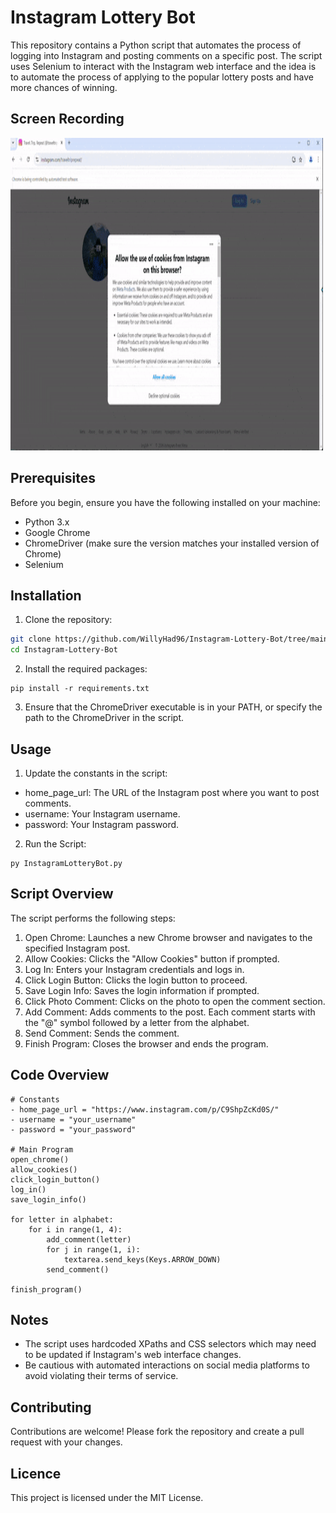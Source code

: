 # Instagram Lottery Bot

This repository contains a Python script that automates the process of logging into Instagram and posting comments on a specific post. The script uses Selenium to interact with the Instagram web interface and the idea is to automate the process of applying to the popular lottery posts and have more chances of winning.


## Screen Recording

<img src="https://github.com/WillyHad96/Instagram-Lottery-Bot/blob/main/InstagramVideoGIF.gif" alt="Screenrecording" width="500" height="500">  




## Prerequisites

Before you begin, ensure you have the following installed on your machine:

- Python 3.x
- Google Chrome
- ChromeDriver (make sure the version matches your installed version of Chrome)
- Selenium





## Installation

1. Clone the repository:

```bash
git clone https://github.com/WillyHad96/Instagram-Lottery-Bot/tree/main.git
cd Instagram-Lottery-Bot
```

2. Install the required packages:

```
pip install -r requirements.txt
```

3. Ensure that the ChromeDriver executable is in your PATH, or specify the path to the ChromeDriver in the script.





## Usage

1. Update the constants in the script:

- home_page_url: The URL of the Instagram post where you want to post comments.
- username: Your Instagram username.
- password: Your Instagram password.

2. Run the Script:
```
py InstagramLotteryBot.py
```





## Script Overview

The script performs the following steps:

1. Open Chrome: Launches a new Chrome browser and navigates to the specified Instagram post.
2. Allow Cookies: Clicks the "Allow Cookies" button if prompted.
3. Log In: Enters your Instagram credentials and logs in.
4. Click Login Button: Clicks the login button to proceed.
5. Save Login Info: Saves the login information if prompted.
6. Click Photo Comment: Clicks on the photo to open the comment section.
7. Add Comment: Adds comments to the post. Each comment starts with the "@" symbol followed by a letter from the alphabet.
8. Send Comment: Sends the comment.
9. Finish Program: Closes the browser and ends the program.


   

## Code Overview

```
# Constants
- home_page_url = "https://www.instagram.com/p/C9ShpZcKd0S/"
- username = "your_username"
- password = "your_password"

# Main Program
open_chrome()
allow_cookies()
click_login_button()
log_in()
save_login_info()

for letter in alphabet:
    for i in range(1, 4):
        add_comment(letter)
        for j in range(1, i):
            textarea.send_keys(Keys.ARROW_DOWN)
        send_comment()

finish_program()
```



## Notes

- The script uses hardcoded XPaths and CSS selectors which may need to be updated if Instagram's web interface changes.
- Be cautious with automated interactions on social media platforms to avoid violating their terms of service.


## Contributing

Contributions are welcome! Please fork the repository and create a pull request with your changes.

## Licence

This project is licensed under the MIT License.

